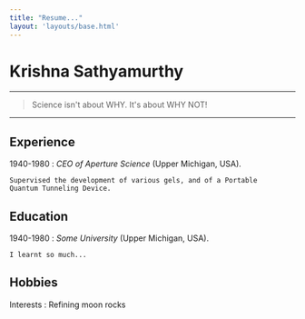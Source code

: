 ```yaml
---
title: "Resume..."
layout: 'layouts/base.html'
---
```


Krishna Sathyamurthy
============

----

>  Science isn't about WHY. It's about WHY NOT!

----

Experience
--------------------

1940-1980
:   *CEO of Aperture Science* (Upper Michigan, USA).

    Supervised the development of various gels, and of a Portable
    Quantum Tunneling Device.

Education
--------------------

1940-1980
:   *Some University* (Upper Michigan, USA).

    I learnt so much...

Hobbies
-------

Interests
:   Refining moon rocks
